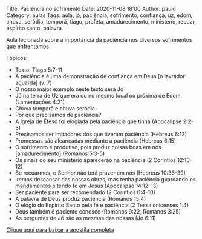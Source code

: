Title: Paciência no sofrimento
Date: 2020-11-08 18:00
Author: paulo
Category: aulas
Tags: aula, jó, paciência, sofrimento, confiança, uz, edom, chuva, serôdia, temporã, tiago, profeta, amadurecimento, ministerio, recuar, espírito santo, palavra

Aula lecionada sobre a importância da paciência nos diversos sofrimentos que enfrentamos

Tópicos:

- Texto: Tiago 5:7-11
- A paciência é uma demonstração de confiança em Deus [o lavrador aguarda] (v. 7)
- O nosso maior exemplo neste texto será Jó
- Jó na terra de Uz que era ou no mesmo local ou próxima de Edom (Lamentações 4:21)
- Chuva temporã e chuva seródia
- Por que precisamos de paciência?
- A igreja de Éfeso foi elogiada pela paciência que tinha (Apocalipse 2:2-3)
- Precisamos ser imitadores dos que tiveram paciência (Hebreus 6:12)
- Promessas são alcançadas mediante a paciência (Hebreus 6:15)
- O sofrimento é produtivo, pois produz coisas boas em nós [amadurecimento] (Romanos 5:3-5)
- Os sinais do seu ministério aparecerão na paciência (2 Coríntios 12:10-12)
- Se recuarmos, o Senhor não terá prazer em nós (Hebreus 10:36-39)
- Iremos descansar das nossas obras, mas tenha paciência guardando os mandamentos e tendo fé em Jesus (Apocalipse 14:12-13)
- Ser paciente para ser recomendado (2 Coríntios 6:4-10)
- A palavra de Deus produz paciência (Romanos 15:4)
- O elogio do Espírito Santo pela fé e paciência (2 Tessalonicenses 1:4)
- Deus também é paciente conosco (Romanos 9:22, Romanos 3:25)
- As perguntas de Jó são as mesmas das nossas (Jó 6:11)


[Clique aqui para baixar a apostila completa](https://www.dropbox.com/s/jzx5gt0igh5kq7e/Aula%20EBD%20-%20Paci%C3%AAncia%20no%20sofrimento%20-%2008_11_2020.pdf?dl=1)